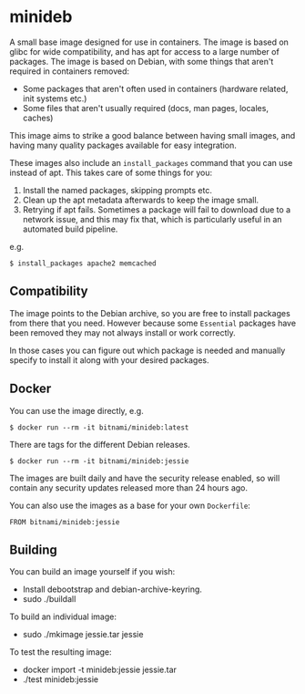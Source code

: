 minideb
=======

A small base image designed for use in containers. The image
is based on glibc for wide compatibility, and has apt for
access to a large number of packages. The image is based
on Debian, with some things that aren't required in containers
removed:

  * Some packages that aren't often used in containers
    (hardware related, init systems etc.)
  * Some files that aren't usually required (docs, man pages,
    locales, caches)

This image aims to strike a good balance between having
small images, and having many quality packages available
for easy integration.

These images also include an `install_packages` command
that you can use instead of apt. This takes care of some things
for you:

  1. Install the named packages, skipping prompts etc.
  2. Clean up the apt metadata afterwards to keep the image small.
  3. Retrying if apt fails. Sometimes a package will fail to download
     due to a network issue, and this may fix that, which is
     particularly useful in an automated build pipeline.

e.g.

    $ install_packages apache2 memcached

Compatibility
-------------

The image points to the Debian archive, so you are free to
install packages from there that you need. However because
some `Essential` packages have been removed they may not
always install or work correctly.

In those cases you can figure out which package is needed
and manually specify to install it along with your desired
packages.

Docker
------

You can use the image directly, e.g.

    $ docker run --rm -it bitnami/minideb:latest

There are tags for the different Debian releases.

    $ docker run --rm -it bitnami/minideb:jessie

The images are built daily and have the security release enabled,
so will contain any security updates released more than 24 hours
ago.

You can also use the images as a base for your own `Dockerfile`:

    FROM bitnami/minideb:jessie

Building
--------

You can build an image yourself if you wish:

- Install debootstrap and debian-archive-keyring.
- sudo ./buildall

To build an individual image:

- sudo ./mkimage jessie.tar jessie

To test the resulting image:

- docker import -t minideb:jessie jessie.tar
- ./test minideb:jessie
